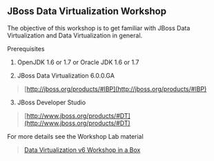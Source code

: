 ## JBoss Data Virtualization Workshop
The objective of this workshop is to get familiar with JBoss Data Virtualization and Data Virtualization in general.

Prerequisites

1. OpenJDK 1.6 or 1.7 or Oracle JDK 1.6 or 1.7

2. JBoss Data Virtualization 6.0.0.GA
>[http://jboss.org/products/#IBP](http://jboss.org/products/#IBP)

3. JBoss Developer Studio
> [http://www.jboss.org/products/#DT](http://www.jboss.org/products/#DT)

For more details see the Workshop Lab material

> [Data Virtualization v6 Workshop in a Box](https://github.com/DataVirtualizationByExample/DVWorkshop/blob/master/Data%20Virtualization%20v6%20Workshop%20in%20a%20Box.odt)